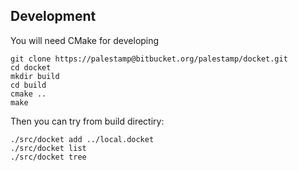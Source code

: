 


## Development

You will need CMake for developing

```
git clone https://palestamp@bitbucket.org/palestamp/docket.git
cd docket
mkdir build
cd build
cmake ..
make
```

Then you can try from build directiry:
```
./src/docket add ../local.docket
./src/docket list
./src/docket tree
```

